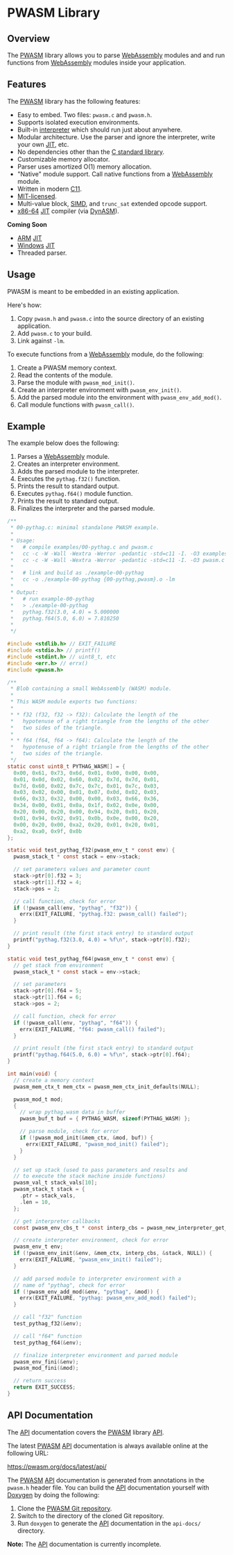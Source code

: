 # PWASM Library

## Overview

The [PWASM][] library allows you to parse [WebAssembly][] modules and
and run functions from [WebAssembly][] modules inside your application.

## Features

The [PWASM][] library has the following features:

* Easy to embed. Two files: `pwasm.c` and `pwasm.h`.
* Supports isolated execution environments.
* Built-in [interpreter][] which should run just about anywhere.
* Modular architecture.  Use the parser and ignore the interpreter,
  write your own [JIT][], etc.
* No dependencies other than the [C standard library][stdlib].
* Customizable memory allocator.
* Parser uses amortized O(1) memory allocation.
* "Native" module support.  Call native functions from a [WebAssembly][]
  module.
* Written in modern [C11][].
* [MIT-licensed][mit].
* Multi-value block, [SIMD][], and `trunc_sat` extended opcode support.
* [x86-64][] [JIT][] compiler (via [DynASM][]).

**Coming Soon**

* [ARM][] [JIT][]
* [Windows][] [JIT][]
* Threaded parser.

## Usage

PWASM is meant to be embedded in an existing application.

Here's how:

1. Copy `pwasm.h` and `pwasm.c` into the source directory of an existing
   application.
2. Add `pwasm.c` to your build.
3. Link against `-lm`.

To execute functions from a [WebAssembly][] module, do the following:

1. Create a PWASM memory context.
2. Read the contents of the module.
3. Parse the module with `pwasm_mod_init()`.
4. Create an interpreter environment with `pwasm_env_init()`.
5. Add the parsed module into the environment with `pwasm_env_add_mod()`.
6. Call module functions with `pwasm_call()`.

## Example

The example below does the following:

1. Parses a [WebAssembly][] module.
2. Creates an interpreter environment.
3. Adds the parsed module to the interpreter.
4. Executes the `pythag.f32()` function.
5. Prints the result to standard output.
6. Executes `pythag.f64()` module function.
7. Prints the result to standard output.
8. Finalizes the interpreter and the parsed module.

```c
/**
 * 00-pythag.c: minimal standalone PWASM example.
 *
 * Usage:
 *   # compile examples/00-pythag.c and pwasm.c
 *   cc -c -W -Wall -Wextra -Werror -pedantic -std=c11 -I. -O3 examples/00-pythag.c
 *   cc -c -W -Wall -Wextra -Werror -pedantic -std=c11 -I. -O3 pwasm.c
 *
 *   # link and build as ./example-00-pythag
 *   cc -o ./example-00-pythag {00-pythag,pwasm}.o -lm
 *
 * Output:
 *   # run example-00-pythag
 *   > ./example-00-pythag
 *   pythag.f32(3.0, 4.0) = 5.000000
 *   pythag.f64(5.0, 6.0) = 7.810250
 *
 */

#include <stdlib.h> // EXIT_FAILURE
#include <stdio.h> // printf()
#include <stdint.h> // uint8_t, etc
#include <err.h> // errx()
#include <pwasm.h>

/**
 * Blob containing a small WebAssembly (WASM) module.
 *
 * This WASM module exports two functions:
 *
 * * f32 (f32, f32 -> f32): Calculate the length of the
 *   hypotenuse of a right triangle from the lengths of the other
 *   two sides of the triangle.
 *
 * * f64 (f64, f64 -> f64): Calculate the length of the
 *   hypotenuse of a right triangle from the lengths of the other
 *   two sides of the triangle.
 */
static const uint8_t PYTHAG_WASM[] = {
  0x00, 0x61, 0x73, 0x6d, 0x01, 0x00, 0x00, 0x00,
  0x01, 0x0d, 0x02, 0x60, 0x02, 0x7d, 0x7d, 0x01,
  0x7d, 0x60, 0x02, 0x7c, 0x7c, 0x01, 0x7c, 0x03,
  0x03, 0x02, 0x00, 0x01, 0x07, 0x0d, 0x02, 0x03,
  0x66, 0x33, 0x32, 0x00, 0x00, 0x03, 0x66, 0x36,
  0x34, 0x00, 0x01, 0x0a, 0x1f, 0x02, 0x0e, 0x00,
  0x20, 0x00, 0x20, 0x00, 0x94, 0x20, 0x01, 0x20,
  0x01, 0x94, 0x92, 0x91, 0x0b, 0x0e, 0x00, 0x20,
  0x00, 0x20, 0x00, 0xa2, 0x20, 0x01, 0x20, 0x01,
  0xa2, 0xa0, 0x9f, 0x0b
};

static void test_pythag_f32(pwasm_env_t * const env) {
  pwasm_stack_t * const stack = env->stack;

  // set parameters values and parameter count
  stack->ptr[0].f32 = 3;
  stack->ptr[1].f32 = 4;
  stack->pos = 2;

  // call function, check for error
  if (!pwasm_call(env, "pythag", "f32")) {
    errx(EXIT_FAILURE, "pythag.f32: pwasm_call() failed");
  }

  // print result (the first stack entry) to standard output
  printf("pythag.f32(3.0, 4.0) = %f\n", stack->ptr[0].f32);
}

static void test_pythag_f64(pwasm_env_t * const env) {
  // get stack from environment
  pwasm_stack_t * const stack = env->stack;

  // set parameters
  stack->ptr[0].f64 = 5;
  stack->ptr[1].f64 = 6;
  stack->pos = 2;

  // call function, check for error
  if (!pwasm_call(env, "pythag", "f64")) {
    errx(EXIT_FAILURE, "f64: pwasm_call() failed");
  }

  // print result (the first stack entry) to standard output
  printf("pythag.f64(5.0, 6.0) = %f\n", stack->ptr[0].f64);
}

int main(void) {
  // create a memory context
  pwasm_mem_ctx_t mem_ctx = pwasm_mem_ctx_init_defaults(NULL);

  pwasm_mod_t mod;
  {
    // wrap pythag.wasm data in buffer
    pwasm_buf_t buf = { PYTHAG_WASM, sizeof(PYTHAG_WASM) };

    // parse module, check for error
    if (!pwasm_mod_init(&mem_ctx, &mod, buf)) {
      errx(EXIT_FAILURE, "pwasm_mod_init() failed");
    }
  }

  // set up stack (used to pass parameters and results and
  // to execute the stack machine inside functions)
  pwasm_val_t stack_vals[10];
  pwasm_stack_t stack = {
    .ptr = stack_vals,
    .len = 10,
  };

  // get interpreter callbacks
  const pwasm_env_cbs_t * const interp_cbs = pwasm_new_interpreter_get_cbs();

  // create interpreter environment, check for error
  pwasm_env_t env;
  if (!pwasm_env_init(&env, &mem_ctx, interp_cbs, &stack, NULL)) {
    errx(EXIT_FAILURE, "pwasm_env_init() failed");
  }

  // add parsed module to interpreter environment with a
  // name of "pythag", check for error
  if (!pwasm_env_add_mod(&env, "pythag", &mod)) {
    errx(EXIT_FAILURE, "pythag: pwasm_env_add_mod() failed");
  }

  // call "f32" function
  test_pythag_f32(&env);

  // call "f64" function
  test_pythag_f64(&env);

  // finalize interpreter environment and parsed module
  pwasm_env_fini(&env);
  pwasm_mod_fini(&mod);

  // return success
  return EXIT_SUCCESS;
}
```

## API Documentation

The [API][] documentation covers the [PWASM][] library [API][].

The latest [PWASM][] [API][] documentation is always available online at
the following URL:

<https://pwasm.org/docs/latest/api/>

The [PWASM][] [API][] documentation is generated from annotations in the
`pwasm.h` header file.  You can build the [API][] documentation yourself
with [Doxygen][] by doing the following:

1. Clone the [PWASM Git repository][pwasm-git].
2. Switch to the directory of the cloned Git repository.
3. Run `doxygen` to generate the [API][] documentation in the
   `api-docs/` directory.

**Note:** The [API][] documentation is currently incomplete.

[pwasm]: https://pwasm.org/
  "PWASM"
[pwasm-git]: https://github.com/pablotron/pwasm
  "PWASM Git repository"
[webassembly]: https://en.wikipedia.org/wiki/WebAssembly
  "WebAssembly"
[c11]: https://en.wikipedia.org/wiki/C11_(C_standard_revision)
  "C11 standard"
[jit]: https://en.wikipedia.org/wiki/Just-in-time_compilation
  "Just-in-time compiler"
[aot]: https://en.wikipedia.org/wiki/Ahead-of-time_compilation
  "Ahead-of-time compiler"
[interpreter]: https://en.wikipedia.org/wiki/Interpreter_(computing)
  "Interpreter"
[stdlib]: https://en.wikipedia.org/wiki/C_standard_library
  "C standard library"
[wat]: https://webassembly.github.io/spec/core/text/index.html
  "WebAssembly text format"
[mkdocs]: https://mkdocs.org/
  "Project documentation with Markdown"
[me]: https://github.com/pablotron
  "My GitHub page"
[mit]: https://opensource.org/licenses/MIT
  "MIT license"
[doxygen]: http://www.doxygen.nl/
  "Doxygen API documentation generator"
[api]: https://en.wikipedia.org/wiki/Application_programming_interface
  "Application Programming Interface (API)"
[simd]: https://en.wikipedia.org/wiki/SIMD
  "Single Instruction, Multiple Data"
[dynasm]: https://luajit.org/dynasm.html
  "DynASM dynamic assembler"
[sysv]: https://en.wikipedia.org/wiki/UNIX_System_V
  "System V"
[x86-64]: https://en.wikipedia.org/wiki/X86-64
  "64-bit version of x86 instruction set"
[arm]: https://en.wikipedia.org/wiki/ARM_architecture
  "ARM architecture"
[windows]: https://en.wikipedia.org/wiki/Microsoft_Windows
  "Microsoft Windows"

